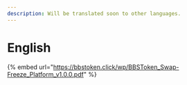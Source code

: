 ```yaml
---
description: Will be translated soon to other languages.
---
```


# English

{% embed url="https://bbstoken.click/wp/BBSToken_Swap-Freeze_Platform_v1.0.0.pdf" %}
